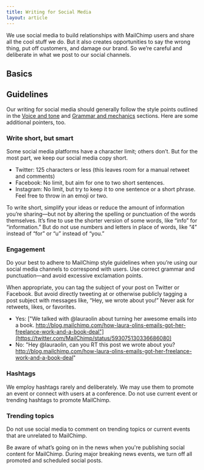 ```yaml
---
title: Writing for Social Media
layout: article
---
```


We use social media to build relationships with MailChimp users and share all the cool stuff we do. But it also creates opportunities to say the wrong thing, put off customers, and damage our brand. So we’re careful and deliberate in what we post to our social channels.

## Basics

## Guidelines

Our writing for social media should generally follow the style points outlined in the [Voice and tone](TK) and [Grammar and mechanics](TK) sections. Here are some additional pointers, too. 

### Write short, but smart

Some social media platforms have a character limit; others don’t. But for the most part, we keep our social media copy short.

- Twitter: 125 characters or less (this leaves room for a manual retweet and comments)
- Facebook: No limit, but aim for one to two short sentences.
- Instagram: No limit, but try to keep it to one sentence or a short phrase. Feel free to throw in an emoji or two.

To write short, simplify your ideas or reduce the amount of information you’re sharing—but not by altering the spelling or punctuation of the words themselves. It’s fine to use the shorter version of some words, like “info” for “information.” But do not use numbers and letters in place of words, like “4” instead of “for” or “u” instead of “you.”

### Engagement

Do your best to adhere to MailChimp style guidelines when you’re using our social media channels to correspond with users. Use correct grammar and punctuation—and avoid excessive exclamation points.

When appropriate, you can tag the subject of your post on Twitter or Facebook. But avoid directly tweeting at or otherwise publicly tagging a post subject with messages like, “Hey, we wrote about you!” Never ask for retweets, likes, or favorites.

- Yes: ["We talked with @lauraolin about turning her awesome emails into a book. http://blog.mailchimp.com/how-laura-olins-emails-got-her-freelance-work-and-a-book-deal"](https://twitter.com/MailChimp/status/593075130336686080)
- No: "Hey @lauraolin, can you RT this post we wrote about you? http://blog.mailchimp.com/how-laura-olins-emails-got-her-freelance-work-and-a-book-deal"

### Hashtags

We employ hashtags rarely and deliberately. We may use them to promote an event or connect with users at a conference. Do not use current event or trending hashtags to promote MailChimp.

### Trending topics

Do not use social media to comment on trending topics or current events that are unrelated to MailChimp.

Be aware of what’s going on in the news when you're publishing social content for MailChimp. During major breaking news events, we turn off all promoted and scheduled social posts.
